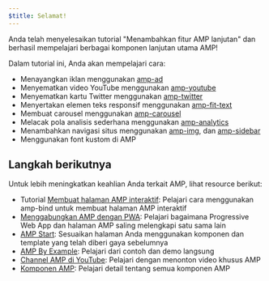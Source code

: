 ```yaml
---
$title: Selamat!
---
```


Anda telah menyelesaikan tutorial "Menambahkan fitur AMP lanjutan" dan berhasil mempelajari berbagai komponen lanjutan utama AMP!

Dalam tutorial ini, Anda akan mempelajari cara:

- Menayangkan iklan menggunakan [amp-ad](/id/docs/reference/components/amp-ad.html)
- Menyematkan video YouTube menggunakan [amp-youtube](/id/docs/reference/components/amp-youtube.html)
- Menyematkan kartu Twitter menggunakan [amp-twitter](/id/docs/reference/components/amp-twitter.html)
- Menyertakan elemen teks responsif menggunakan [amp-fit-text](/id/docs/reference/components/amp-fit-text.html)
- Membuat carousel menggunakan [amp-carousel](/id/docs/reference/components/amp-carousel.html)
- Melacak pola analisis sederhana menggunakan [amp-analytics](/id/docs/reference/components/amp-analytics.html)
- Menambahkan navigasi situs menggunakan [amp-img](/id/docs/reference/components/amp-img.html), dan [amp-sidebar](/id/docs/reference/components/amp-sidebar.html)
- Menggunakan font kustom di AMP



## Langkah berikutnya

Untuk lebih meningkatkan keahlian Anda terkait AMP, lihat resource berikut:

- Tutorial [Membuat halaman AMP interaktif](/id/docs/interaction_dynamic/interactivity.html): Pelajari cara menggunakan amp-bind untuk membuat halaman AMP interaktif
- [Menggabungkan AMP dengan PWA](/id/docs/integration/pwa-amp.html): Pelajari bagaimana Progressive Web App dan halaman AMP saling melengkapi satu sama lain
- [AMP Start](https://www.ampstart.com/): Sesuaikan halaman Anda menggunakan komponen dan template yang telah diberi gaya sebelumnya
- [AMP By Example](https://ampbyexample.com/): Pelajari dari contoh dan demo langsung
- [Channel AMP di YouTube](https://www.youtube.com/channel/UCXPBsjgKKG2HqsKBhWA4uQw): Pelajari dengan menonton video khusus AMP
- [Komponen AMP](/id/docs/reference/components.html): Pelajari detail tentang semua komponen AMP